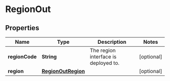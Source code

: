 

# RegionOut


## Properties

| Name | Type | Description | Notes |
|------------ | ------------- | ------------- | -------------|
|**regionCode** | **String** | The region interface is deployed to. |  [optional] |
|**region** | [**RegionOutRegion**](RegionOutRegion.md) |  |  [optional] |



